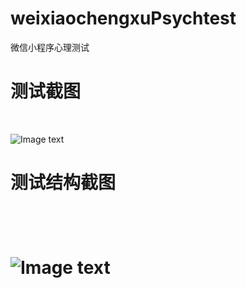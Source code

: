 # weixiaochengxuPsychtest
微信小程序心理测试<br/>
<h1>测试截图</h1><br/>

![Image text](https://github.com/XTF1182741213/weixinxiaochengxuPsychtest/blob/master/1525435858(1).jpg)


<h1>测试结构截图<h1/><br/>

![Image text](https://github.com/XTF1182741213/weixinxiaochengxuPsychtest/blob/master/1525436110(1).jpg)
